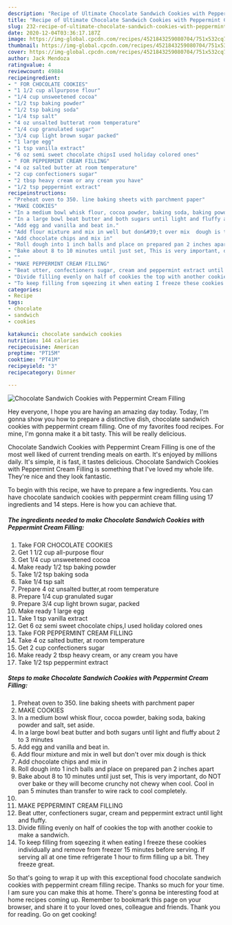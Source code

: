 ```yaml
---
description: "Recipe of Ultimate Chocolate Sandwich Cookies with Peppermint Cream Filling"
title: "Recipe of Ultimate Chocolate Sandwich Cookies with Peppermint Cream Filling"
slug: 232-recipe-of-ultimate-chocolate-sandwich-cookies-with-peppermint-cream-filling
date: 2020-12-04T03:36:17.187Z
image: https://img-global.cpcdn.com/recipes/4521843259080704/751x532cq70/chocolate-sandwich-cookies-with-peppermint-cream-filling-recipe-main-photo.jpg
thumbnail: https://img-global.cpcdn.com/recipes/4521843259080704/751x532cq70/chocolate-sandwich-cookies-with-peppermint-cream-filling-recipe-main-photo.jpg
cover: https://img-global.cpcdn.com/recipes/4521843259080704/751x532cq70/chocolate-sandwich-cookies-with-peppermint-cream-filling-recipe-main-photo.jpg
author: Jack Mendoza
ratingvalue: 4
reviewcount: 49884
recipeingredient:
- " FOR CHOCOLATE COOKIES"
- "1 1/2 cup allpurpose flour"
- "1/4 cup unsweetened cocoa"
- "1/2 tsp baking powder"
- "1/2 tsp baking soda"
- "1/4 tsp salt"
- "4 oz unsalted butterat room temperature"
- "1/4 cup granulated sugar"
- "3/4 cup light brown sugar packed"
- "1 large egg"
- "1 tsp vanilla extract"
- "6 oz semi sweet chocolate chipsI used holiday colored ones"
- " FOR PEPPERMINT CREAM FILLING"
- "4 oz salted butter at room temperature"
- "2 cup confectioners sugar"
- "2 tbsp heavy cream or any cream you have"
- "1/2 tsp peppermint extract"
recipeinstructions:
- "Preheat oven to 350. line baking sheets with parchment paper"
- "MAKE COOKIES"
- "In a medium bowl whisk flour, cocoa powder, baking soda, baking powder and salt, set aside."
- "In a large bowl beat butter and both sugars until light and fluffy about 2 to 3 minutes"
- "Add egg and vanilla and beat in."
- "Add flour mixture and mix in well but don&#39;t over mix  dough is thick"
- "Add chocolate chips and mix in"
- "Roll dough into 1 inch balls and place on prepared pan 2 inches apart"
- "Bake about 8 to 10 minutes until just set, This is very important, do NOT over bake or they will become crunchy not chewy when cool. Cool in pan 5 minutes than transfer to wire rack to cool completely."
- ""
- "MAKE PEPPERMINT CREAM FILLING"
- "Beat utter, confectioners sugar, cream and peppermint extract until light and fluffy."
- "Divide filling evenly on half of cookies the top with another cookie to make a sandwich."
- "To keep filling from sqeezing it when eating I freeze these cookies individually and remove from freezer 15 minutes before serving. If serving all at one time refrigerate 1 hour to firm filling up a bit. They freeze great."
categories:
- Recipe
tags:
- chocolate
- sandwich
- cookies

katakunci: chocolate sandwich cookies 
nutrition: 144 calories
recipecuisine: American
preptime: "PT15M"
cooktime: "PT41M"
recipeyield: "3"
recipecategory: Dinner

---
```



![Chocolate Sandwich Cookies with Peppermint Cream Filling](https://img-global.cpcdn.com/recipes/4521843259080704/751x532cq70/chocolate-sandwich-cookies-with-peppermint-cream-filling-recipe-main-photo.jpg)

Hey everyone, I hope you are having an amazing day today. Today, I'm gonna show you how to prepare a distinctive dish, chocolate sandwich cookies with peppermint cream filling. One of my favorites food recipes. For mine, I'm gonna make it a bit tasty. This will be really delicious.



Chocolate Sandwich Cookies with Peppermint Cream Filling is one of the most well liked of current trending meals on earth. It's enjoyed by millions daily. It's simple, it is fast, it tastes delicious. Chocolate Sandwich Cookies with Peppermint Cream Filling is something that I've loved my whole life. They're nice and they look fantastic.


To begin with this recipe, we have to prepare a few ingredients. You can have chocolate sandwich cookies with peppermint cream filling using 17 ingredients and 14 steps. Here is how you can achieve that.

<!--inarticleads1-->

##### The ingredients needed to make Chocolate Sandwich Cookies with Peppermint Cream Filling:

1. Take  FOR CHOCOLATE COOKIES
1. Get 1 1/2 cup all-purpose flour
1. Get 1/4 cup unsweetened cocoa
1. Make ready 1/2 tsp baking powder
1. Take 1/2 tsp baking soda
1. Take 1/4 tsp salt
1. Prepare 4 oz unsalted butter,at room temperature
1. Prepare 1/4 cup granulated sugar
1. Prepare 3/4 cup light brown sugar, packed
1. Make ready 1 large egg
1. Take 1 tsp vanilla extract
1. Get 6 oz semi sweet chocolate chips,I used holiday colored ones
1. Take  FOR PEPPERMINT CREAM FILLING
1. Take 4 oz salted butter, at room temperature
1. Get 2 cup confectioners sugar
1. Make ready 2 tbsp heavy cream, or any cream you have
1. Take 1/2 tsp peppermint extract




<!--inarticleads2-->

##### Steps to make Chocolate Sandwich Cookies with Peppermint Cream Filling:

1. Preheat oven to 350. line baking sheets with parchment paper
1. MAKE COOKIES
1. In a medium bowl whisk flour, cocoa powder, baking soda, baking powder and salt, set aside.
1. In a large bowl beat butter and both sugars until light and fluffy about 2 to 3 minutes
1. Add egg and vanilla and beat in.
1. Add flour mixture and mix in well but don&#39;t over mix  dough is thick
1. Add chocolate chips and mix in
1. Roll dough into 1 inch balls and place on prepared pan 2 inches apart
1. Bake about 8 to 10 minutes until just set, This is very important, do NOT over bake or they will become crunchy not chewy when cool. Cool in pan 5 minutes than transfer to wire rack to cool completely.
1. 
1. MAKE PEPPERMINT CREAM FILLING
1. Beat utter, confectioners sugar, cream and peppermint extract until light and fluffy.
1. Divide filling evenly on half of cookies the top with another cookie to make a sandwich.
1. To keep filling from sqeezing it when eating I freeze these cookies individually and remove from freezer 15 minutes before serving. If serving all at one time refrigerate 1 hour to firm filling up a bit. They freeze great.




So that's going to wrap it up with this exceptional food chocolate sandwich cookies with peppermint cream filling recipe. Thanks so much for your time. I am sure you can make this at home. There's gonna be interesting food at home recipes coming up. Remember to bookmark this page on your browser, and share it to your loved ones, colleague and friends. Thank you for reading. Go on get cooking!
